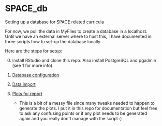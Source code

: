 # SPACE_db

Setting up a database for SPACE related curricula

For now, we pull the data in MyFiles to create a database in a localhost. Until we have an external server where to host this, I have documented in three scripts how to set-up the database locally. 

Here are the steps for setup:

0. Install RStudio and clone this repo. Also install PostgreSQL and pgadmin (see 1 for more info).

1. [Database configuration](scripts/database_config.md)

2. [Data import](scripts/data_import.md)

3. [Plots for report](scripts/data_static_plot.md)
   - This is a bit of a messy file since many tweaks needed to happen to generate the plots. I put it in this repo for documentation but feel free to ask any confusing points or if any plot needs to be generated again and you really don't manage with the script :)
